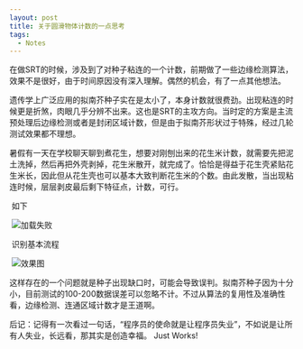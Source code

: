 ```yaml
---
layout: post
title: 关于圆滑物体计数的一点思考
tags:
  - Notes
---
```

​	在做SRT的时候，涉及到了对种子粘连的一个计数，前期做了一些边缘检测算法，效果不是很好，由于时间原因没有深入理解。偶然的机会，有了一点其他想法。

​	遗传学上广泛应用的拟南芥种子实在是太小了，本身计数就很费劲。出现粘连的时候更是折煞，肉眼几乎分辨不出来。这也是SRT的主攻方向。当时定的方案是主流预处理后边缘检测或者是封闭区域计数，但是由于拟南芥形状过于特殊，经过几轮测试效果都不理想。

​	暑假有一天在学校聊天聊到煮花生，想要对刚刨出来的花生米计数，就需要先把泥土洗掉，然后再把外壳剥掉，花生米散开，就完成了。恰恰是得益于花生壳紧贴花生米长，因此但从花生壳也可以基本大致判断花生米的个数。由此发散，当出现粘连时候，层层剥皮最后剩下特征点，计数，可行。

​	如下

​	![加载失败](https://raw.githubusercontent.com/ztygalaxy/ztygalaxy.github.io/master/assets/img/thumbnails/qlz_al.jpg)

​	识别基本流程

​	![效果图](https://raw.githubusercontent.com/ztygalaxy/ztygalaxy.github.io/master/assets/img/thumbnails/qlz_lc.jpg)

​	这样存在的一个问题就是种子出现缺口时，可能会导致误判。拟南芥种子因为十分小，目前测试的100-200数据误差可以忽略不计。不过从算法的复用性及准确性看，边缘检测、连通区域计数才是王道啊。

​	后记：记得有一次看过一句话，“程序员的使命就是让程序员失业”，不如说是让所有人失业，长远看，那其实是创造幸福。
		Just Works!